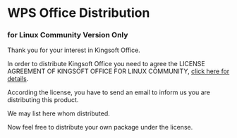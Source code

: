 WPS Office Distribution
=======================

### for Linux Community Version Only
Thank you for your interest in Kingsoft Office.

In order to distribute Kingsoft Office you need to agree the LICENSE AGREEMENT OF KINGSOFT OFFICE FOR LINUX COMMUNITY, [click here for details](license.md).

According the license, you have to send an email to inform us you are distributing this product.

We may list here whom distributed.

Now feel free to distribute your own package under the license.
